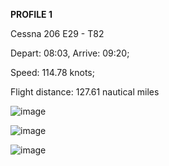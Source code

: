 **PROFILE 1**

Cessna 206 E29 - T82

Depart: 08:03, Arrive: 09:20;

Speed: 114.78 knots; 

Flight distance: 127.61 nautical miles

![image](https://github.com/user-attachments/assets/ce881a9d-7ff8-48c9-b0a7-eb2f24a47e47)

![image](https://github.com/user-attachments/assets/feeaff31-61aa-4664-9b34-8ea50564a9a9)

![image](https://github.com/user-attachments/assets/5997e878-3480-415f-a096-4380d86ef874)

